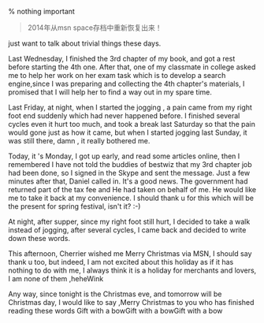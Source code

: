 % nothing important

> 2014年从msn space存档中重新恢复出来！

just want to talk about trivial things these days.

Last Wednesday, I finished the 3rd chapter of my book, and got a rest before starting the 4th one. After that, one of my classmate in college asked me  to help her work on her exam task which is to develop a search engine,since I was preparing and collecting the 4th chapter's materials, I promised that I will help her to find a way out in my spare time. 

Last Friday, at night, when I started the jogging , a pain came from my right foot end suddenly which had never happened before. I finished several cycles even it hurt too much, and took a break last Saturday so that the pain would gone just as how it came, but when I started jogging last Sunday, it was still there, damn , it really bothered me.

Today, it 's Monday,  I got up early, and read some articles online, then I remembered I have not told the buddies of bestwiz that my 3rd chapter job had been done, so I signed in the Skype and sent the message. Just a few minutes after that, Daniel called in. It's a good news. The government had returned part of the tax fee and He had taken on behalf of me. He would like me to take it back at my  convenience. I should thank u for this which will be the present for spring festival, isn't it? :-)

At night, after supper, since my right foot still hurt, I decided to take a walk instead of jogging,  after several cycles, I came back and decided to write down these words. 

This afternoon, Cherrier wished me Merry Christmas via MSN, I should say thank u too, but indeed, I am not excited about this holiday as if it has nothing to do with me, I always think it is a holiday for merchants and lovers, I am none of them ,heheWink 

Any way, since tonight is the Christmas eve, and tomorrow will be Christmas day, I would like to say ,<quote>Merry Christmas to you who has finished reading these words</quote> Gift with a bowGift with a bowGift with a bow
